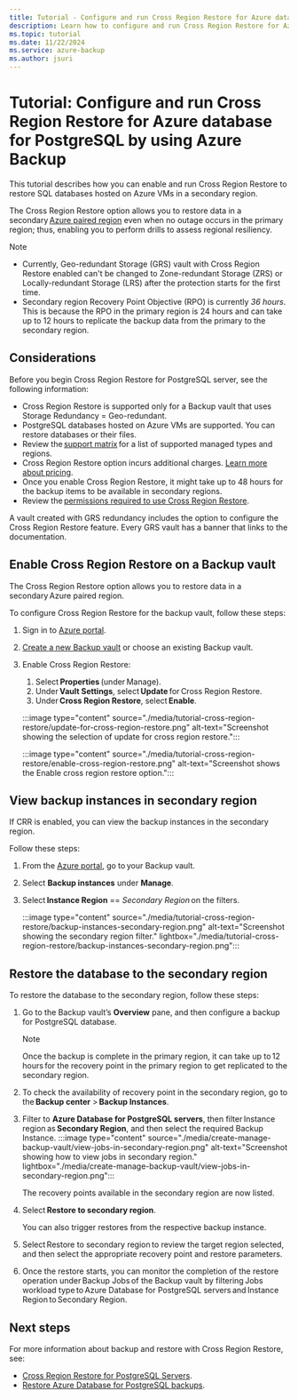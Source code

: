 ```yaml
---
title: Tutorial - Configure and run Cross Region Restore for Azure database for PostgreSQL
description: Learn how to configure and run Cross Region Restore for Azure database for PostgreSQL using Azure Backup.
ms.topic: tutorial
ms.date: 11/22/2024
ms.service: azure-backup
ms.author: jsuri
---
```


# Tutorial: Configure and run Cross Region Restore for Azure database for PostgreSQL by using Azure Backup

This tutorial describes how you can enable and run Cross Region Restore to restore SQL databases hosted on Azure VMs in a secondary region.

The Cross Region Restore option allows you to restore data in a secondary [Azure paired region](/azure/reliability/cross-region-replication-azure) even when no outage occurs in the primary region; thus, enabling you to perform drills to assess regional resiliency.  

> [!NOTE]
>- Currently, Geo-redundant Storage (GRS) vault with Cross Region Restore enabled can't be changed to Zone-redundant Storage (ZRS) or Locally-redundant Storage (LRS) after the protection starts for the first time.  
>- Secondary region Recovery Point Objective (RPO) is currently *36 hours*. This is because the RPO in the primary region is 24 hours and can take up to 12 hours to replicate the backup data from the primary to the secondary region.  

## Considerations

Before you begin Cross Region Restore for PostgreSQL server, see the following information:  

- Cross Region Restore is supported only for a Backup vault that uses Storage Redundancy = Geo-redundant.
- PostgreSQL databases hosted on Azure VMs are supported. You can restore databases or their files. 
- Review the [support matrix](./backup-support-matrix.md) for a list of supported managed types and regions.
- Cross Region Restore option incurs additional charges. [Learn more about pricing](https://azure.microsoft.com/pricing/details/backup/).
- Once you enable Cross Region Restore, it might take up to 48 hours for the backup items to be available in secondary regions.
- Review the [permissions required to use Cross Region Restore](backup-rbac-rs-vault.md#minimum-role-requirements-for-azure-vm-backup).  

A vault created with GRS redundancy includes the option to configure the Cross Region Restore feature. Every GRS vault has a banner that links to the documentation.  

## Enable Cross Region Restore on a Backup vault 

The Cross Region Restore option allows you to restore data in a secondary Azure paired region. 

To configure Cross Region Restore for the backup vault, follow these steps:  

1. Sign in to [Azure portal](https://portal.azure.com/).
1. [Create a new Backup vault](create-manage-backup-vault.md#create-backup-vault) or choose an existing Backup vault.
1. Enable Cross Region Restore:
    1. Select **Properties** (under Manage).  
    1. Under **Vault Settings**, select **Update** for Cross Region Restore.
    1. Under **Cross Region Restore**, select **Enable**.

     :::image type="content" source="./media/tutorial-cross-region-restore/update-for-cross-region-restore.png" alt-text="Screenshot showing the selection of update for cross region restore.":::

     :::image type="content" source="./media/tutorial-cross-region-restore/enable-cross-region-restore.png" alt-text="Screenshot shows the Enable cross region restore option.":::

## View backup instances in secondary region 

If CRR is enabled, you can view the backup instances in the secondary region. 

Follow these steps:

1. From the [Azure portal](https://portal.azure.com/), go to your Backup vault.
1. Select **Backup instances** under **Manage**. 
1. Select **Instance Region** == *Secondary Region* on the filters. 

     :::image type="content" source="./media/tutorial-cross-region-restore/backup-instances-secondary-region.png" alt-text="Screenshot showing the secondary region filter." lightbox="./media/tutorial-cross-region-restore/backup-instances-secondary-region.png":::


## Restore the database to the secondary region 

To restore the database to the secondary region, follow these steps:

1. Go to the Backup vault’s **Overview** pane, and then configure a backup for PostgreSQL database. 
    > [!Note]
    > Once the backup is complete in the primary region, it can take up to 12 hours for the recovery point in the primary region to get replicated to the secondary region. 
1. To check the availability of recovery point in the secondary region, go to the **Backup center** > **Backup Instances**.
1. Filter to **Azure Database for PostgreSQL servers**, then filter Instance region as **Secondary Region**, and then select the required Backup Instance. 
     :::image type="content" source="./media/create-manage-backup-vault/view-jobs-in-secondary-region.png" alt-text="Screenshot showing how to view jobs in secondary region." lightbox="./media/create-manage-backup-vault/view-jobs-in-secondary-region.png":::

   The recovery points available in the secondary region are now listed. 

1. Select **Restore to secondary region**. 

    You can also trigger restores from the respective backup instance. 
1. Select Restore to secondary region to review the target region selected, and then select the appropriate recovery point and restore parameters. 
1. Once the restore starts, you can monitor the completion of the restore operation under Backup Jobs of the Backup vault by filtering Jobs workload type to Azure Database for PostgreSQL servers and Instance Region to Secondary Region. 


## Next steps

For more information about backup and restore with Cross Region Restore, see:

- [Cross Region Restore for PostgreSQL Servers](manage-backup-vault.md#perform-cross-region-restore-using-azure-portal).
- [Restore Azure Database for PostgreSQL backups](./restore-azure-database-postgresql.md).
